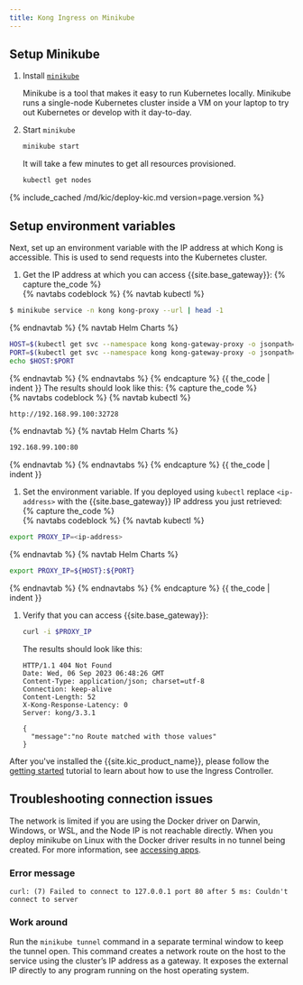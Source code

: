 ```yaml
---
title: Kong Ingress on Minikube
---
```


## Setup Minikube

1. Install [`minikube`](https://github.com/kubernetes/minikube)

   Minikube is a tool that makes it easy to run Kubernetes locally.
   Minikube runs a single-node Kubernetes cluster inside a VM on your laptop
   to try out Kubernetes or develop with it day-to-day.

1. Start `minikube`

   ```bash
   minikube start
   ```

   It will take a few minutes to get all resources provisioned.

   ```bash
   kubectl get nodes
   ```

{% include_cached /md/kic/deploy-kic.md version=page.version %}

## Setup environment variables

Next, set up an environment variable with the IP address at which
Kong is accessible. This is used to send requests into the
Kubernetes cluster.

1. Get the IP address at which you can access {{site.base_gateway}}:
   {% capture the_code %}   
{% navtabs codeblock %}
{% navtab kubectl %}
```bash
$ minikube service -n kong kong-proxy --url | head -1
```
{% endnavtab %}
{% navtab Helm Charts %}
   ```bash
   HOST=$(kubectl get svc --namespace kong kong-gateway-proxy -o jsonpath='{.status.loadBalancer.ingress[0].ip}')
   PORT=$(kubectl get svc --namespace kong kong-gateway-proxy -o jsonpath='{.spec.ports[0].port}')
   echo $HOST:$PORT
   ```
{% endnavtab %}
{% endnavtabs %}
{% endcapture %}
{{ the_code | indent }}
    The results should look like this:
   {% capture the_code %}  
{% navtabs codeblock %}
{% navtab kubectl %}
```bash
http://192.168.99.100:32728
```
{% endnavtab %}
{% navtab Helm Charts %}
   ```bash
   192.168.99.100:80
   ```
{% endnavtab %}
{% endnavtabs %}
{% endcapture %}
{{ the_code | indent }}  
1. Set the environment variable. If you deployed using `kubectl` replace `<ip-address>` with the {{site.base_gateway}} IP address you just retrieved:
   {% capture the_code %}     
{% navtabs codeblock %}
{% navtab kubectl %}
```bash
export PROXY_IP=<ip-address>
```
{% endnavtab %}
{% navtab Helm Charts %}
```bash
export PROXY_IP=${HOST}:${PORT}
```
{% endnavtab %}
{% endnavtabs %}
{% endcapture %}
{{ the_code | indent }} 
1. Verify that you can access {{site.base_gateway}}:

   ```bash
   curl -i $PROXY_IP
   ```
   The results should look like this:
   ```text
   HTTP/1.1 404 Not Found
   Date: Wed, 06 Sep 2023 06:48:26 GMT
   Content-Type: application/json; charset=utf-8
   Connection: keep-alive
   Content-Length: 52
   X-Kong-Response-Latency: 0
   Server: kong/3.3.1

   {
     "message":"no Route matched with those values"
   }
   ```
After you've installed the {{site.kic_product_name}}, please follow the
[getting started](/kubernetes-ingress-controller/{{page.kong_version}}/guides/getting-started) tutorial to learn
about how to use the Ingress Controller.

## Troubleshooting connection issues

The network is limited if you are using the Docker driver on Darwin, Windows, or WSL, and the Node IP is not reachable directly.
When you deploy minikube on Linux with the Docker driver results in no tunnel being created. For more information, see [accessing apps](https://minikube.sigs.k8s.io/docs/handbook/accessing/#using-minikube-service-with-tunnel).

### Error message

`curl: (7) Failed to connect to 127.0.0.1 port 80 after 5 ms: Couldn't connect to server`

### Work around

 Run the `minikube tunnel` command in a separate terminal window to keep the tunnel open. This command creates a network route on the host to the service using the cluster’s IP address as a gateway. It exposes the external IP directly to any program running on the host operating system.

